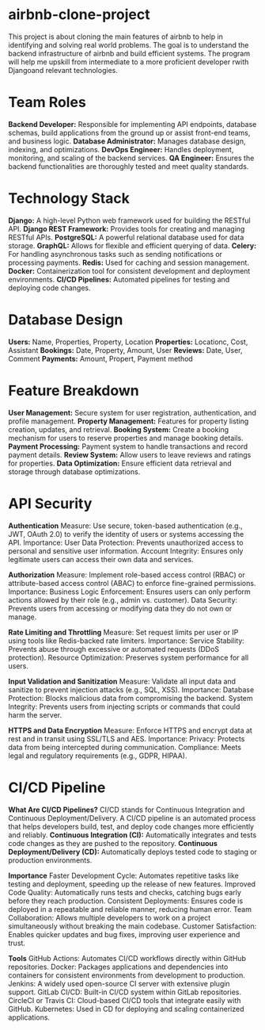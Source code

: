 # airbnb-clone-project
This project is about cloning the main features of airbnb to help in identifying and solving real world problems.
The goal is to understand the backend infrastructure of airbnb and build efficient systems.
The program will help me upskill from intermediate to a more proficient developer rwith Djangoand relevant technologies.

# Team Roles
**Backend Developer:**
Responsible for implementing API endpoints, database schemas, build applications from the ground up or assist front-end teams, and business logic.
**Database Administrator:** 
Manages database design, indexing, and optimizations.
**DevOps Engineer:**
Handles deployment, monitoring, and scaling of the backend services.
**QA Engineer:**
Ensures the backend functionalities are thoroughly tested and meet quality standards.

# Technology Stack
**Django:** A high-level Python web framework used for building the RESTful API.
**Django REST Framework:** Provides tools for creating and managing RESTful APIs.
**PostgreSQL:** A powerful relational database used for data storage.
**GraphQL:** Allows for flexible and efficient querying of data.
**Celery:** For handling asynchronous tasks such as sending notifications or processing payments.
**Redis:** Used for caching and session management.
**Docker:** Containerization tool for consistent development and deployment environments.
**CI/CD Pipelines:** Automated pipelines for testing and deploying code changes.

# Database Design
**Users:**
Name, Properties, Property, Location
**Properties:**
Locationc, Cost, Assistant
**Bookings:**
Date, Property, Amount, User
**Reviews:**
Date, User, Comment
**Payments:**
Amount, Propert, Payment method

# Feature Breakdown
**User Management:** Secure system for user registration, authentication, and profile management.
**Property Management:** Features for property listing creation, updates, and retrieval.
**Booking System:** Create a booking mechanism for users to reserve properties and manage booking details.
**Payment Processing:** Payment system to handle transactions and record payment details.
**Review System:** Allow users to leave reviews and ratings for properties.
**Data Optimization:** Ensure efficient data retrieval and storage through database optimizations.

# API Security
**Authentication**
Measure: Use secure, token-based authentication (e.g., JWT, OAuth 2.0) to verify the identity of users or systems accessing the API.
Importance:
User Data Protection: Prevents unauthorized access to personal and sensitive user information.
Account Integrity: Ensures only legitimate users can access their own data and services.

**Authorization**
Measure: Implement role-based access control (RBAC) or attribute-based access control (ABAC) to enforce fine-grained permissions.
Importance:
Business Logic Enforcement: Ensures users can only perform actions allowed by their role (e.g., admin vs. customer).
Data Security: Prevents users from accessing or modifying data they do not own or manage.

**Rate Limiting and Throttling**
Measure: Set request limits per user or IP using tools like Redis-backed rate limiters.
Importance:
Service Stability: Prevents abuse through excessive or automated requests (DDoS protection).
Resource Optimization: Preserves system performance for all users.

**Input Validation and Sanitization**
Measure: Validate all input data and sanitize to prevent injection attacks (e.g., SQL, XSS).
Importance:
Database Protection: Blocks malicious data from compromising the backend.
System Integrity: Prevents users from injecting scripts or commands that could harm the server.

**HTTPS and Data Encryption**
Measure: Enforce HTTPS and encrypt data at rest and in transit using SSL/TLS and AES.
Importance:
Privacy: Protects data from being intercepted during communication.
Compliance: Meets legal and regulatory requirements (e.g., GDPR, HIPAA).

# CI/CD Pipeline
**What Are CI/CD Pipelines?**
CI/CD stands for Continuous Integration and Continuous Deployment/Delivery. A CI/CD pipeline is an automated process that helps developers build, test, and deploy code changes more efficiently and reliably.
**Continuous Integration (CI):** Automatically integrates and tests code changes as they are pushed to the repository.
**Continuous Deployment/Delivery (CD):** Automatically deploys tested code to staging or production environments.

**Importance**
Faster Development Cycle: Automates repetitive tasks like testing and deployment, speeding up the release of new features.
Improved Code Quality: Automatically runs tests and checks, catching bugs early before they reach production.
Consistent Deployments: Ensures code is deployed in a repeatable and reliable manner, reducing human error.
Team Collaboration: Allows multiple developers to work on a project simultaneously without breaking the main codebase.
Customer Satisfaction: Enables quicker updates and bug fixes, improving user experience and trust.

**Tools**
GitHub Actions: Automates CI/CD workflows directly within GitHub repositories.
Docker: Packages applications and dependencies into containers for consistent environments from development to production.
Jenkins: A widely used open-source CI server with extensive plugin support.
GitLab CI/CD: Built-in CI/CD system within GitLab repositories.
CircleCI or Travis CI: Cloud-based CI/CD tools that integrate easily with GitHub.
Kubernetes: Used in CD for deploying and scaling containerized applications.
